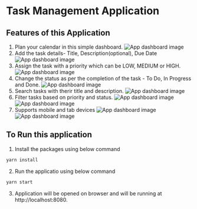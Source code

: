 # Task Management Application

## Features of this Application
1. Plan your calendar in this simple dashboard.
![App dashboard image](/app-images/dashboard.png)
2. Add the task details- Title, Description(optional), Due Date
![App dashboard image](/app-images/create-new.png) 
3. Assign the task with a priority which can be LOW, MEDIUM or HIGH.
![App dashboard image](/app-images/edit-task.png)
4. Change the status as per the completion of the task - To Do, In Progress and Done.
![App dashboard image](/app-images/edit_status.png)
5. Search tasks with therir title and description.
![App dashboard image](/app-images/search.png)
6. Filter tasks based on priority and status.
![App dashboard image](/app-images/status-filter.png) ![App dashboard image](/app-images/priority-filter.png)
7. Supports mobile and tab devices
![App dashboard image](/app-images/tab-view.png) ![App dashboard image](/app-images/mobile-view.png)

## To Run this application
1. Install the packages using below command
```bash
yarn install
```
2. Run the applicatio using below command
```bash
yarn start
```
3. Application will be opened on browser and will be running at http://localhost:8080.